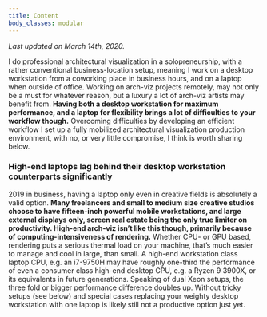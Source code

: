 ```yaml
---
title: Content
body_classes: modular
---
```


_Last updated on March 14th, 2020._

I do professional architectural visualization in a solopreneurship, with a rather conventional business-location setup, meaning I work on a desktop workstation from a coworking place in business hours, and on a laptop when outside of office. Working on arch-viz projects remotely, may not only be a must for whatever reason, but a luxury a lot of arch-viz artists may benefit from. **Having both a desktop workstation for maximum performance, and a laptop for flexibility brings a lot of difficulties to your workflow though.** Overcoming difficulties by developing an efficient workflow I set up a fully mobilized architectural visualization production environment, with no, or very little compromise, I think is worth sharing below.

### High-end laptops lag behind their desktop workstation counterparts significantly

2019 in business, having a laptop only even in creative fields is absolutely a valid option. **Many freelancers and small to medium size creative studios choose to have fifteen-inch powerful mobile workstations, and large external displays only, screen real estate being the only true limiter on productivity. High-end arch-viz isn’t like this though, primarily because of computing-intensiveness of rendering.** Whether CPU- or GPU based, rendering puts a serious thermal load on your machine, that’s much easier to manage and cool in large, than small. A high-end workstation class laptop CPU, e.g. an i7-9750H may have roughly one-third the performance of even a consumer class high-end desktop CPU, e.g. a Ryzen 9 3900X, or its equivalents in future generations. Speaking of dual Xeon setups, the three fold or bigger performance difference doubles up. Without tricky setups (see below) and special cases replacing your weighty desktop workstation with one laptop is likely still not a productive option just yet.